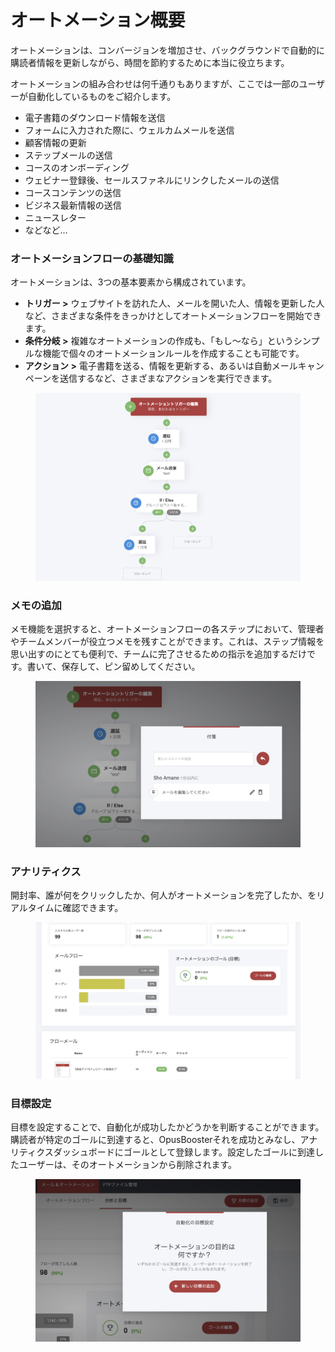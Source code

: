 # オートメーション概要

オートメーションは、コンバージョンを増加させ、バックグラウンドで自動的に購読者情報を更新しながら、時間を節約するために本当に役立ちます。

オートメーションの組み合わせは何千通りもありますが、ここでは一部のユーザーが自動化しているものをご紹介します。

* 電子書籍のダウンロード情報を送信
* フォームに入力された際に、ウェルカムメールを送信
* 顧客情報の更新
* ステップメールの送信
* コースのオンボーディング
* ウェビナー登録後、セールスファネルにリンクしたメールの送信
* コースコンテンツの送信
* ビジネス最新情報の送信
* ニュースレター
* などなど...

### オートメーションフローの基礎知識

オートメーションは、3つの基本要素から構成されています。

* **トリガー >** ウェブサイトを訪れた人、メールを開いた人、情報を更新した人など、さまざまな条件をきっかけとしてオートメーションフローを開始できます。
* **条件分岐 >** 複雑なオートメーションの作成も、「もし〜なら」というシンプルな機能で個々のオートメーションルールを作成することも可能です。
* **アクション >** 電子書籍を送る、情報を更新する、あるいは自動メールキャンペーンを送信するなど、さまざまなアクションを実行できます。

<figure><img src="../../.gitbook/assets/スクリーンショット 2022-12-25 20.02.39.png" alt=""><figcaption></figcaption></figure>

### メモの追加

メモ機能を選択すると、オートメーションフローの各ステップにおいて、管理者やチームメンバーが役立つメモを残すことができます。これは、ステップ情報を思い出すのにとても便利で、チームに完了させるための指示を追加するだけです。書いて、保存して、ピン留めしてください。

<figure><img src="../../.gitbook/assets/スクリーンショット 2022-12-26 20.17.19.png" alt=""><figcaption></figcaption></figure>

### アナリティクス

開封率、誰が何をクリックしたか、何人がオートメーションを完了したか、をリアルタイムに確認できます。

<figure><img src="../../.gitbook/assets/スクリーンショット 2022-12-26 20.23.25.png" alt=""><figcaption></figcaption></figure>

### 目標設定

目標を設定することで、自動化が成功したかどうかを判断することができます。購読者が特定のゴールに到達すると、OpusBoosterそれを成功とみなし、アナリティクスダッシュボードにゴールとして登録します。設定したゴールに到達したユーザーは、そのオートメーションから削除されます。

<figure><img src="../../.gitbook/assets/スクリーンショット 2022-12-26 20.26.44.png" alt=""><figcaption></figcaption></figure>

